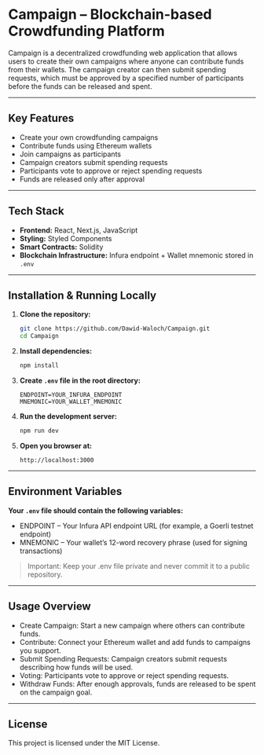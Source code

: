 # Campaign – Blockchain-based Crowdfunding Platform

Campaign is a decentralized crowdfunding web application that allows users to create their own campaigns where anyone can contribute funds from their wallets. The campaign creator can then submit spending requests, which must be approved by a specified number of participants before the funds can be released and spent.

---

## Key Features

- Create your own crowdfunding campaigns  
- Contribute funds using Ethereum wallets  
- Join campaigns as participants  
- Campaign creators submit spending requests  
- Participants vote to approve or reject spending requests  
- Funds are released only after approval

---

## Tech Stack

- **Frontend:** React, Next.js, JavaScript  
- **Styling:** Styled Components  
- **Smart Contracts:** Solidity  
- **Blockchain Infrastructure:** Infura endpoint + Wallet mnemonic stored in `.env`

---

## Installation & Running Locally

1. **Clone the repository:**

   ```bash
   git clone https://github.com/Dawid-Waloch/Campaign.git
   cd Campaign
   ```
2. **Install dependencies:**

    ```bash
    npm install
    ```
3. **Create `.env` file in the root directory:**

    ```env
    ENDPOINT=YOUR_INFURA_ENDPOINT
    MNEMONIC=YOUR_WALLET_MNEMONIC
    ```
4. **Run the development server:**

    ```bash
    npm run dev
    ```
5. **Open you browser at:**

    `http://localhost:3000`

---

## Environment Variables
**Your `.env` file should contain the following variables:**
- ENDPOINT – Your Infura API endpoint URL (for example, a Goerli testnet endpoint)
- MNEMONIC – Your wallet’s 12-word recovery phrase (used for signing transactions)
> Important: Keep your .env file private and never commit it to a public repository.

---

## Usage Overview
- Create Campaign: Start a new campaign where others can contribute funds.
- Contribute: Connect your Ethereum wallet and add funds to campaigns you support.
- Submit Spending Requests: Campaign creators submit requests describing how funds will be used.
- Voting: Participants vote to approve or reject spending requests.
- Withdraw Funds: After enough approvals, funds are released to be spent on the campaign goal.

---

## License
This project is licensed under the MIT License.


